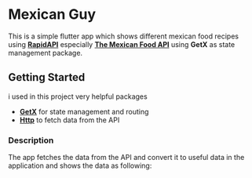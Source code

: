 # Mexican Guy

This is a simple flutter app which shows different mexican food recipes
using [**RapidAPI**](https://rapidapi.com/hub) especially [**The Mexican Food API**](https://rapidapi.com/rapihub-rapihub-default/api/the-mexican-food-db)
using **GetX** as state management package.


## Getting Started

i used in this project very helpful packages

- [**GetX**](https://pub.dev/packages/get) for state management and routing
- [**Http**](https://pub.dev/packages/http) to fetch data from the API

### Description

The app fetches the data from the API and convert it to useful data in the application
and shows the data as following:





